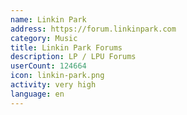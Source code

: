 ```yaml
---
name: Linkin Park
address: https://forum.linkinpark.com
category: Music
title: Linkin Park Forums
description: LP / LPU Forums
userCount: 124664
icon: linkin-park.png
activity: very high
language: en
---
```

